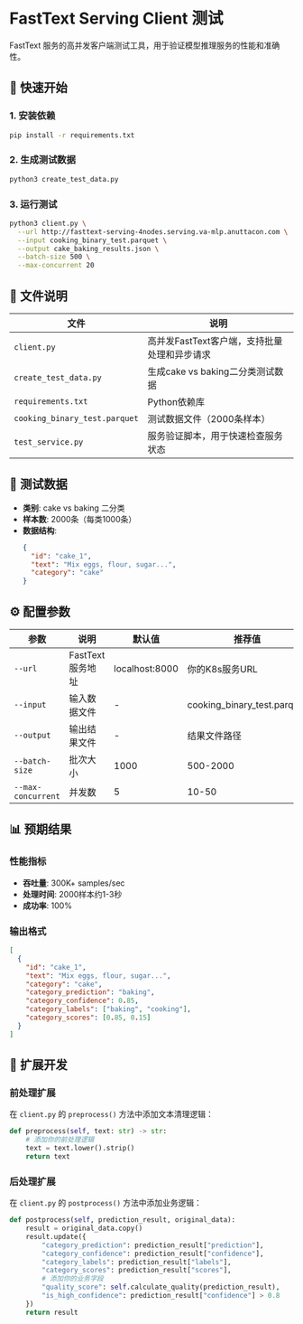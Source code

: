 # FastText Serving Client 测试

FastText 服务的高并发客户端测试工具，用于验证模型推理服务的性能和准确性。

## 🚀 快速开始

### 1. 安装依赖
```bash
pip install -r requirements.txt
```

### 2. 生成测试数据
```bash
python3 create_test_data.py
```

### 3. 运行测试
```bash
python3 client.py \
  --url http://fasttext-serving-4nodes.serving.va-mlp.anuttacon.com \
  --input cooking_binary_test.parquet \
  --output cake_baking_results.json \
  --batch-size 500 \
  --max-concurrent 20
```

## 📁 文件说明

| 文件 | 说明 |
|------|------|
| `client.py` | 高并发FastText客户端，支持批量处理和异步请求 |
| `create_test_data.py` | 生成cake vs baking二分类测试数据 |
| `requirements.txt` | Python依赖库 |
| `cooking_binary_test.parquet` | 测试数据文件（2000条样本） |
| `test_service.py` | 服务验证脚本，用于快速检查服务状态 |

## 🎯 测试数据

- **类别**: cake vs baking 二分类
- **样本数**: 2000条（每类1000条）
- **数据结构**: 
  ```json
  {
    "id": "cake_1",
    "text": "Mix eggs, flour, sugar...",
    "category": "cake"
  }
  ```

## ⚙️ 配置参数

| 参数 | 说明 | 默认值 | 推荐值 |
|------|------|--------|--------|
| `--url` | FastText服务地址 | localhost:8000 | 你的K8s服务URL |
| `--input` | 输入数据文件 | - | cooking_binary_test.parquet |
| `--output` | 输出结果文件 | - | 结果文件路径 |
| `--batch-size` | 批次大小 | 1000 | 500-2000 |
| `--max-concurrent` | 并发数 | 5 | 10-50 |

## 📊 预期结果

### 性能指标
- **吞吐量**: 300K+ samples/sec
- **处理时间**: 2000样本约1-3秒
- **成功率**: 100%

### 输出格式
```json
[
  {
    "id": "cake_1",
    "text": "Mix eggs, flour, sugar...",
    "category": "cake",
    "category_prediction": "baking",
    "category_confidence": 0.85,
    "category_labels": ["baking", "cooking"],
    "category_scores": [0.85, 0.15]
  }
]
```

## 🔧 扩展开发

### 前处理扩展
在 `client.py` 的 `preprocess()` 方法中添加文本清理逻辑：
```python
def preprocess(self, text: str) -> str:
    # 添加你的前处理逻辑
    text = text.lower().strip()
    return text
```

### 后处理扩展
在 `client.py` 的 `postprocess()` 方法中添加业务逻辑：
```python
def postprocess(self, prediction_result, original_data):
    result = original_data.copy()
    result.update({
        "category_prediction": prediction_result["prediction"],
        "category_confidence": prediction_result["confidence"],
        "category_labels": prediction_result["labels"],
        "category_scores": prediction_result["scores"],
        # 添加你的业务字段
        "quality_score": self.calculate_quality(prediction_result),
        "is_high_confidence": prediction_result["confidence"] > 0.8
    })
    return result
```
